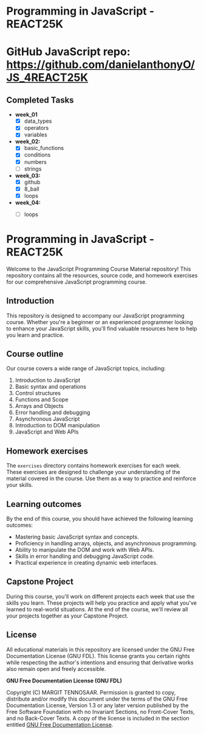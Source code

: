 # Programming in JavaScript - REACT25K

# GitHub JavaScript repo: https://github.com/danielanthonyO/JS_4REACT25K

## Completed Tasks
- **week_01**
    - [x] data_types
    - [x] operators
    - [x] variables

- **week_02:**
    - [x] basic_functions
    - [x] conditions
    - [x] numbers
    - [ ] strings

- **week_03:**
    - [x] github
    - [x] 8_ball
    - [x] loops
    
- **week_04:**
    - [ ] loops





# Programming in JavaScript - REACT25K
Welcome to the JavaScript Programming Course Material repository!
This repository contains all the resources, source code, and homework exercises for our comprehensive JavaScript programming course.

## Introduction

This repository is designed to accompany our JavaScript programming course. Whether you're a beginner or an experienced programmer looking to enhance your JavaScript skills, you'll find valuable resources here to help you learn and practice.

## Course outline

Our course covers a wide range of JavaScript topics, including:

1. Introduction to JavaScript
2. Basic syntax and operations
3. Control structures
4. Functions and Scope
5. Arrays and Objects
6. Error handling and debugging
7. Asynchronous JavaScript
8. Introduction to DOM manipulation
9. JavaScript and Web APIs

## Homework exercises

The `exercises` directory contains homework exercises for each week. These exercises are designed to challenge your understanding of the material covered in the course. Use them as a way to practice and reinforce your skills.

## Learning outcomes

By the end of this course, you should have achieved the following learning outcomes:

- Mastering basic JavaScript syntax and concepts.
- Proficiency in handling arrays, objects, and asynchronous programming.
- Ability to manipulate the DOM and work with Web APIs.
- Skills in error handling and debugging JavaScript code.
- Practical experience in creating dynamic web interfaces.

## Capstone Project

During this course, you'll work on different projects each week that use the skills you learn. These projects will help you practice and apply what you've learned to real-world situations. At the end of the course, we'll review all your projects together as your Capstone Project.

## License

All educational materials in this repository are licensed under the GNU Free Documentation License (GNU FDL). This license grants you certain rights while respecting the author's intentions and ensuring that derivative works also remain open and freely accessible.

**GNU Free Documentation License (GNU FDL)**

Copyright (C) MARGIT TENNOSAAR.
Permission is granted to copy, distribute and/or modify this document under the terms of the GNU Free Documentation License, Version 1.3 or any later version published by the Free Software Foundation with no Invariant Sections, no Front-Cover Texts, and no Back-Cover Texts. A copy of the license is included in the section entitled [GNU Free Documentation License](https://www.gnu.org/licenses/fdl-1.3.txt).